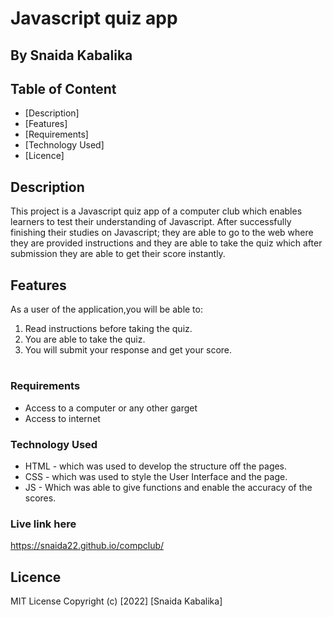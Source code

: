 # Javascript quiz app
 ## By Snaida Kabalika

 ## Table of Content
 - [Description]
 - [Features]
 - [Requirements]
 - [Technology  Used]
 - [Licence]
 ## Description
 <p>This project is a Javascript quiz app of a computer club which enables learners to test their understanding of Javascript. After successfully finishing their studies on Javascript; they are able to go to the web where they are provided instructions and they are able to take the quiz which after submission they are able to get their score instantly.</p>

## Features
As a user of the application,you will be able to:
1. Read instructions before taking the quiz.
1. You are able to take the quiz.
1. You will submit your response and get your score.

#
 ###  Requirements
 * Access to  a computer or any other garget
 * Access to internet
 
### Technology  Used
 * HTML - which was used to develop the structure off the pages.
 * CSS - which was used to style the User Interface and the page.
 * JS - Which was able to give functions and enable the accuracy of the scores.

### Live link here
 https://snaida22.github.io/compclub/

## Licence
MIT License
Copyright (c) [2022] [Snaida Kabalika]